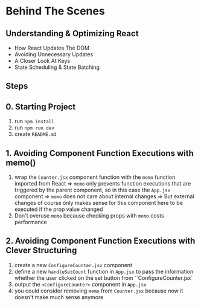 # Behind The Scenes

## Understanding & Optimizing React

- How React Updates The DOM
- Avoiding Unnecessary Updates
- A Closer Look At Keys
- State Scheduling & State Batching

## Steps

## 0. Starting Project

1. run `npm install`
2. run `npm run dev`
3. create `README.md`

## 1. Avoiding Component Function Executions with memo()

1. wrap the `Counter.jsx` component function with the `memo` function imported from React
   => `memo` only prevents function executions that are triggered by the parent component, so in this case the `App.jsx` component
   => `memo` does not care about internal changes
   => But external changes of course only makes sense for this component here to be executed if the prop value changed
2. Don't overuse `memo` because checking props with `memo` costs performance

## 2. Avoiding Component Function Executions with Clever Structuring

1. create a new `ConfigureCounter.jsx` component
2. define a new `handleSetCount` function in `App.jsx` to pass the information whether the user clicked on the set button from ``ConfigureCounter.jsx`
3. output the `<ConfigureCounter>` component in `App.jsx`
4. you could consider removing `memo` from `Counter.jsx` because now it doesn't make much sense anymore
